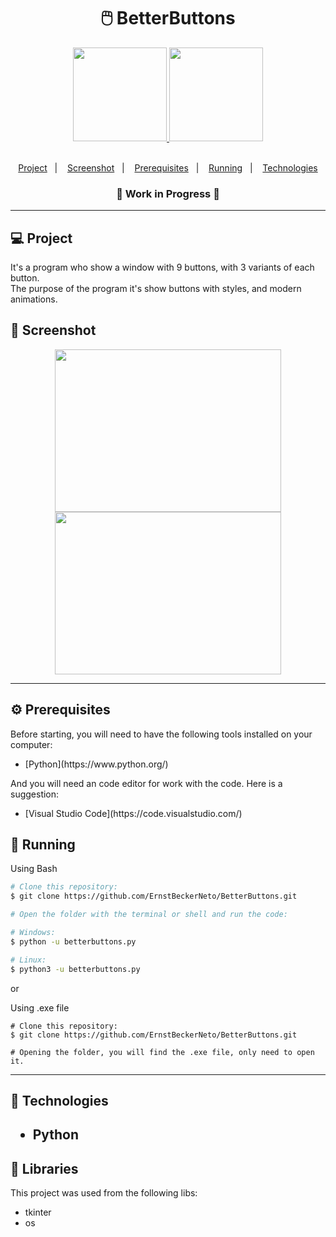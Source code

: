 <h1 align="center">
    🖱️ BetterButtons
</h1>

<div align="center">
    <a href="https://github.com/ErnstBeckerNeto/BetterButtons">
    <img height="150px" src="https://github-readme-stats.vercel.app/api/pin/?username=ernstbeckerneto&repo=betterbuttons&theme=gotham">
    <img height="150px" width="150px" src="https://cdn.jsdelivr.net/gh/devicons/devicon/icons/python/python-original.svg">
</div>

<br>

<p align="center">
    <a href="#-project">Project</a>&nbsp;&nbsp;&nbsp;|&nbsp;&nbsp;&nbsp;
    <a href="#-screenshot">Screenshot</a>&nbsp;&nbsp;&nbsp;|&nbsp;&nbsp;&nbsp;
    <a href="#-prerequisites">Prerequisites</a>&nbsp;&nbsp;&nbsp;|&nbsp;&nbsp;&nbsp;
    <a href="#-running">Running</a>&nbsp;&nbsp;&nbsp;|&nbsp;&nbsp;&nbsp;
    <a href="#-technologies">Technologies</a>
</p>

<h3 align="center">
    🚧  Work in Progress  🚧
</h3>

<hr>

### <h2>💻 Project</h2>

It's a program who show a window with 9 buttons, with 3 variants of each button.
<br>The purpose of the program it's show buttons with styles, and modern animations.

### <h2>📸 Screenshot</h2>

<div style="inline" align="center">
    <img width="362.39" height="260,39" src="https://cdn.discordapp.com/attachments/913399145631457312/980839056613212250/Betterbuttons-png.png">
    <img width="362.39" height="260,39" src="https://cdn.discordapp.com/attachments/913399145631457312/980836247964614707/Betterbuttons-gif.gif">
</div>

<hr>

### <h2>⚙ Prerequisites</h2>

Before starting, you will need to have the following tools installed on your computer:

<ul>
    <li>[Python](https://www.python.org/)
</ul>
    
And you will need an code editor for work with the code. Here is a suggestion:

<ul>
    <li>[Visual Studio Code](https://code.visualstudio.com/)
</ul>
    
### <h2>📗 Running</h2>

Using Bash

```bash
# Clone this repository:
$ git clone https://github.com/ErnstBeckerNeto/BetterButtons.git

# Open the folder with the terminal or shell and run the code:

# Windows:
$ python -u betterbuttons.py

# Linux: 
$ python3 -u betterbuttons.py
```

or
  
Using .exe file
  
```exe
# Clone this repository:
$ git clone https://github.com/ErnstBeckerNeto/BetterButtons.git

# Opening the folder, you will find the .exe file, only need to open it.
```

<hr>

<h2>🚀 Technologies<h2>
<ul>
    <li>Python
</ul>
</div>

### <h2>📕 Libraries</h2>
    
<p>This project was used from the following libs:</p>

<ul>
    <li>tkinter
    <li>os
</ul>


